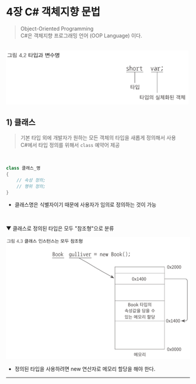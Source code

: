 # 4장 C# 객체지향 문법
> Object-Oriented Programming    
> C#은 객체지향 프로그래밍 언어 (OOP Language) 이다.
<br>

<img src="./Images/4_2.png" width="500"/>

## 1) 클래스
> 기본 타입 외에 개발자가 원하는 모든 객체의 타입을 새롭게 정의해서 사용    
> C#에서 타입 정의를 위해서 `class` 예약어 제공
<br>

````csharp
class 클래스_명
{
    // 속성 정의;
    // 행위 정의;
}
````
- 클래스명은 식별자이기 때문에 사용자가 임의로 정의하는 것이 가능
<br>

▼ 클래스로 정의된 타입은 모두 "참조형"으로 분류

<img src="./Images/4_3.png" width="600"/>

- 정의된 타입을 사용하려면 new 연산자로 메모리 할당을 해야 한다.




****
<br>


